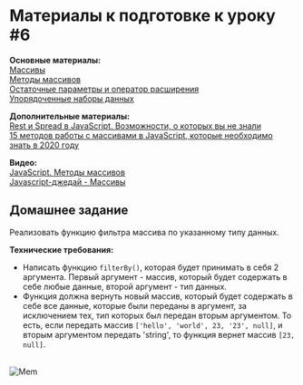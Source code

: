 <h1>Материалы к подготовке к уроку #6</h1>

<b>Основные материалы:</b><br>
[Массивы](https://learn.javascript.ru/array)<br>
[Методы массивов](https://learn.javascript.ru/array-methods)<br>
[Остаточные параметры и оператор расширения](https://learn.javascript.ru/rest-parameters-spread-operator)<br>
[Упорядоченные наборы данных](https://developer.mozilla.org/ru/docs/Web/JavaScript/Guide/Indexed_collections)<br>

<b>Дополнительные материалы:</b><br>
[Rest и Spread в JavaScript. Возможности, о которых вы не знали](https://medium.com/nuances-of-programming/rest-%D0%B8-spread-%D0%B2-javascript-%D0%B2%D0%BE%D0%B7%D0%BC%D0%BE%D0%B6%D0%BD%D0%BE%D1%81%D1%82%D0%B8-%D0%BE-%D0%BA%D0%BE%D1%82%D0%BE%D1%80%D1%8B%D1%85-%D0%B2%D1%8B-%D0%BD%D0%B5-%D0%B7%D0%BD%D0%B0%D0%BB%D0%B8-3371dc86b788)<br>
[15 методов работы с массивами в JavaScript, которые необходимо знать в 2020 году](https://habr.com/ru/company/plarium/blog/483958/)<br>

<b>Видео:</b><br>
[JavaScript. Методы массивов](https://www.youtube.com/watch?v=nEabP9CYCAQ)<br>
[Javascript-джедай - Массивы](https://youtube.com/watch?v=3OjuRfR8RNg)<br>


<h2>Домашнее задание</h2>
<p>Реализовать функцию фильтра массива по указанному типу данных.</p>

<b>Технические требования:</b>
<ul>
    <li>Написать функцию <code>filterBy()</code>, которая будет принимать в себя 2 аргумента. Первый аргумент - массив, который будет содержать в себе любые данные, второй аргумент - тип данных.</li>
    <li>Функция должна вернуть новый массив, который будет содержать в себе все данные, которые были переданы в аргумент, за исключением тех, тип которых был передан вторым аргументом. То есть, если передать массив <code>['hello', 'world', 23, '23', null]</code>, и вторым аргументом передать 'string', то функция вернет массив <code>[23, null]</code>.</li>
</ul>


<br>


<img alt="Mem" src="https://www.freecodecamp.org/news/content/images/2019/07/best-js-meme-to-date-2.png">
